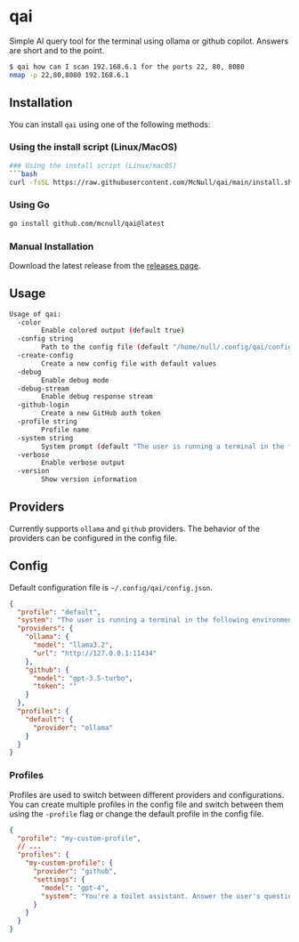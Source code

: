 # qai

Simple AI query tool for the terminal using ollama or github copilot. Answers are short and to the point.

```bash
$ qai how can I scan 192.168.6.1 for the ports 22, 80, 8080
nmap -p 22,80,8080 192.168.6.1
```

## Installation
You can install `qai` using one of the following methods:

### Using the install script (Linux/MacOS)
```bash
### Using the install script (Linux/macOS)
```bash
curl -fsSL https://raw.githubusercontent.com/McNull/qai/main/install.sh | bash
```

### Using Go
```bash
go install github.com/mcnull/qai@latest
```

### Manual Installation
Download the latest release from the [releases page](https://github.com/McNull/qai/releases).

## Usage

```bash
Usage of qai:
  -color
        Enable colored output (default true)
  -config string
        Path to the config file (default "/home/null/.config/qai/config.json")
  -create-config
        Create a new config file with default values
  -debug
        Enable debug mode
  -debug-stream
        Enable debug response stream
  -github-login
        Create a new GitHub auth token
  -profile string
        Profile name
  -system string
        System prompt (default "The user is running a terminal in the following environment: {{.Platform}}.\nYour responses are {{.Verbose}}.")
  -verbose
        Enable verbose output
  -version
        Show version information
```

## Providers
Currently supports `ollama` and `github` providers. The behavior of the providers can be configured in the config file.

## Config
Default configuration file is `~/.config/qai/config.json`. 

```json
{
  "profile": "default",
  "system": "The user is running a terminal in the following environment: {{.Platform}}.\nYour responses are {{.Verbose}}.",
  "providers": {
    "ollama": {
      "model": "llama3.2",
      "url": "http://127.0.0.1:11434"
    },
    "github": {
      "model": "gpt-3.5-turbo",
      "token": ""
    }
  },
  "profiles": {
    "default": {
      "provider": "ollama"
    }
  }
}
```

### Profiles
Profiles are used to switch between different providers and configurations. You can create multiple profiles in the config file and switch between them using the `-profile` flag or change the default profile in the config file.

```json
{
  "profile": "my-custom-profile",
  // ...
  "profiles": {
    "my-custom-profile": {
      "provider": "github",
      "settings": {
        "model": "gpt-4",
        "system": "You're a toilet assistant. Answer the user's questions about toilets.",
      }
    }
  }
}
```

